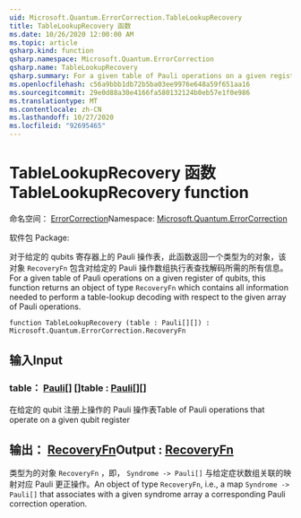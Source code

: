 ```yaml
---
uid: Microsoft.Quantum.ErrorCorrection.TableLookupRecovery
title: TableLookupRecovery 函数
ms.date: 10/26/2020 12:00:00 AM
ms.topic: article
qsharp.kind: function
qsharp.namespace: Microsoft.Quantum.ErrorCorrection
qsharp.name: TableLookupRecovery
qsharp.summary: For a given table of Pauli operations on a given register of qubits, this function returns an object of type `RecoveryFn` which contains all information needed to perform a table-lookup decoding with respect to the given array of Pauli operations.
ms.openlocfilehash: c56a9bbb1db72b5ba03ee9976e648a59f651aa16
ms.sourcegitcommit: 29e0d88a30e4166fa580132124b0eb57e1f0e986
ms.translationtype: MT
ms.contentlocale: zh-CN
ms.lasthandoff: 10/27/2020
ms.locfileid: "92695465"
---
```

# <a name="tablelookuprecovery-function"></a><span data-ttu-id="f2200-102">TableLookupRecovery 函数</span><span class="sxs-lookup"><span data-stu-id="f2200-102">TableLookupRecovery function</span></span>

<span data-ttu-id="f2200-103">命名空间： [ErrorCorrection](xref:Microsoft.Quantum.ErrorCorrection)</span><span class="sxs-lookup"><span data-stu-id="f2200-103">Namespace: [Microsoft.Quantum.ErrorCorrection](xref:Microsoft.Quantum.ErrorCorrection)</span></span>

<span data-ttu-id="f2200-104">软件包 [](https://nuget.org/packages/)</span><span class="sxs-lookup"><span data-stu-id="f2200-104">Package: [](https://nuget.org/packages/)</span></span>


<span data-ttu-id="f2200-105">对于给定的 qubits 寄存器上的 Pauli 操作表，此函数返回一个类型为的对象，该对象 `RecoveryFn` 包含对给定的 Pauli 操作数组执行表查找解码所需的所有信息。</span><span class="sxs-lookup"><span data-stu-id="f2200-105">For a given table of Pauli operations on a given register of qubits, this function returns an object of type `RecoveryFn` which contains all information needed to perform a table-lookup decoding with respect to the given array of Pauli operations.</span></span>

```qsharp
function TableLookupRecovery (table : Pauli[][]) : Microsoft.Quantum.ErrorCorrection.RecoveryFn
```


## <a name="input"></a><span data-ttu-id="f2200-106">输入</span><span class="sxs-lookup"><span data-stu-id="f2200-106">Input</span></span>

### <a name="table--pauli"></a><span data-ttu-id="f2200-107">table： [Pauli](xref:microsoft.quantum.lang-ref.pauli)[] []</span><span class="sxs-lookup"><span data-stu-id="f2200-107">table : [Pauli](xref:microsoft.quantum.lang-ref.pauli)[][]</span></span>

<span data-ttu-id="f2200-108">在给定的 qubit 注册上操作的 Pauli 操作表</span><span class="sxs-lookup"><span data-stu-id="f2200-108">Table of Pauli operations that operate on a given qubit register</span></span>



## <a name="output--recoveryfn"></a><span data-ttu-id="f2200-109">输出： [RecoveryFn](xref:Microsoft.Quantum.ErrorCorrection.RecoveryFn)</span><span class="sxs-lookup"><span data-stu-id="f2200-109">Output : [RecoveryFn](xref:Microsoft.Quantum.ErrorCorrection.RecoveryFn)</span></span>

<span data-ttu-id="f2200-110">类型为的对象 `RecoveryFn` ，即， `Syndrome -> Pauli[]` 与给定症状数组关联的映射对应 Pauli 更正操作。</span><span class="sxs-lookup"><span data-stu-id="f2200-110">An object of type `RecoveryFn`, i.e., a map `Syndrome -> Pauli[]` that associates with a given syndrome array a corresponding Pauli correction operation.</span></span>